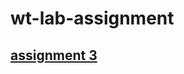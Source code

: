 # wt-lab-assignment
## [assignment 3](https://github.com/Dbj30/wt-lab-assignment/tree/main/assignment/assignment%203/assets)
